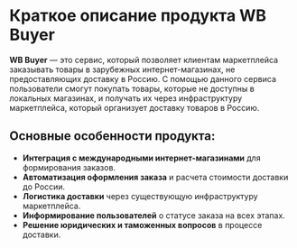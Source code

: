 # Краткое описание продукта WB Buyer

**WB Buyer** — это сервис, который позволяет клиентам маркетплейса заказывать товары в зарубежных интернет-магазинах, не предоставляющих доставку в Россию. С помощью данного сервиса пользователи смогут покупать товары, которые не доступны в локальных магазинах, и получать их через инфраструктуру маркетплейса, который организует доставку товаров в Россию.

## Основные особенности продукта:
- **Интеграция с международными интернет-магазинами** для формирования заказов.
- **Автоматизация оформления заказа** и расчета стоимости доставки до России.
- **Логистика доставки** через существующую инфраструктуру маркетплейса.
- **Информирование пользователей** о статусе заказа на всех этапах.
- **Решение юридических и таможенных вопросов** в процессе доставки.


